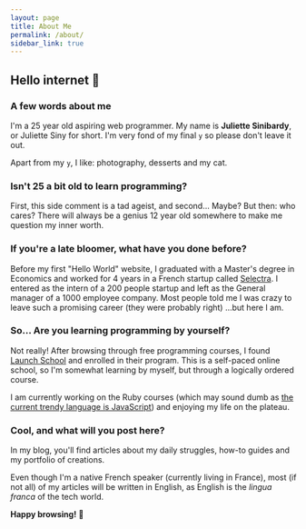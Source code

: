 ```yaml
---
layout: page
title: About Me
permalink: /about/
sidebar_link: true
---
```


## Hello internet 👋

### A few words about me

I'm a 25 year old aspiring web programmer. My name is **Juliette Sinibardy**, or 
Juliette Siny for short. I'm very fond of my final `y` so please don't 
leave it out.

Apart from my `y`, I like: photography, desserts and my cat.

### Isn't 25 a bit old to learn programming?

First, this side comment is a tad ageist, and second... Maybe? But then: 
who cares? There will always be a genius 12 year old somewhere to make me
question my inner worth.

### If you're a late bloomer, what have you done before?

Before my first "Hello World" website, I graduated with a Master's degree in
Economics and worked for 4 years in a French startup called 
[Selectra](selectra.info). I entered as the intern of a 200 people startup and 
left as the General manager of a 1000 employee company. Most people told me I 
was crazy to leave such a promising career  (they were probably right) 
...but here I am. 

### So... Are you learning programming by yourself?

Not really! After browsing through free programming courses, I found
[Launch School](launchschool.com) and enrolled in their program. This is a 
self-paced online school, so I'm somewhat learning by myself, but
through a logically ordered course.

I am currently working on the Ruby courses (which may sound dumb as 
[the current trendy language is JavaScript](https://medium.com/constructorlabs/ruby-vs-javascript-as-a-first-programming-language-2f2c944629fe))
and enjoying my life on the plateau.

### Cool, and what will you post here?

In my blog, you'll find articles about my daily struggles, how-to guides and
my portfolio of creations.

Even though I'm a native French speaker (currently living in France), most
(if not all) of my articles will be written in English, as English is the 
*lingua franca* of the tech world.

**Happy browsing!** 🙌
